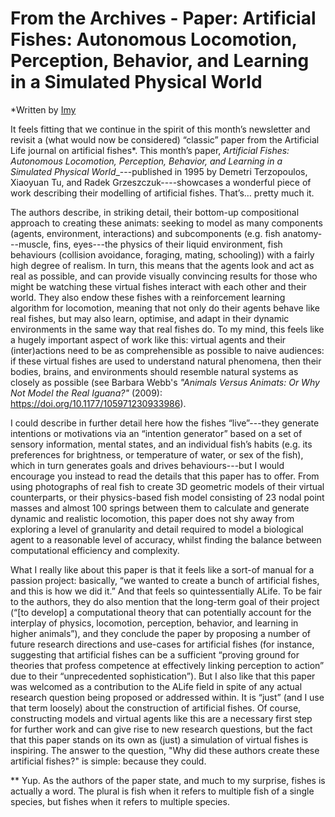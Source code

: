 # From the Archives - Paper: Artificial Fishes: Autonomous Locomotion, Perception, Behavior, and Learning in a Simulated Physical World
*Written by [Imy](https://twitter.com/imy_tk)

It feels fitting that we continue in the spirit of this month’s newsletter and revisit a (what would now be considered) “classic” paper from the Artificial Life journal on artificial fishes*. This month’s paper, _Artificial Fishes: Autonomous Locomotion, Perception, Behavior, and Learning in a Simulated Physical World__---published in 1995 by Demetri Terzopoulos, Xiaoyuan Tu, and Radek Grzeszczuk----showcases a wonderful piece of work describing their modelling of artificial fishes. That’s… pretty much it.

The authors describe, in striking detail, their bottom-up compositional approach to creating these animats: seeking to model as many components (agents, environment, interactions) and subcomponents (e.g. fish anatomy---muscle, fins, eyes---the physics of their liquid environment, fish behaviours (collision avoidance, foraging, mating, schooling)) with a fairly high degree of realism. In turn, this means that the agents look and act as real as possible, and can provide visually convincing results for those who might be watching these virtual fishes interact with each other and their world. They also endow these fishes with a reinforcement learning algorithm for locomotion, meaning that not only do their agents behave like real fishes, but may also learn, optimise, and adapt in their dynamic environments in the same way that real fishes do. To my mind, this feels like a hugely important aspect of work like this: virtual agents and their (inter)actions need to be as comprehensible as possible to naive audiences: if these virtual fishes are used to understand natural phenomena, then their bodies, brains, and environments should resemble natural systems as closely as possible (see Barbara Webb's _"Animals Versus Animats: Or Why Not Model the Real Iguana?"_ (2009): https://doi.org/10.1177/105971230933986).

I could describe in further detail here how the fishes “live”---they generate intentions or motivations via an “intention generator” based on a set of sensory information, mental states, and an individual fish’s habits (e.g. its preferences for brightness, or temperature of water, or sex of the fish), which in turn generates goals and drives behaviours---but I would encourage you instead to read the details that this paper has to offer. From using photographs of real fish to create 3D geometric models of their virtual counterparts, or their physics-based fish model consisting of 23 nodal point masses and almost 100 springs between them to calculate and generate dynamic and realistic locomotion, this paper does not shy away from exploring a level of granularity and detail required to model a biological agent to a reasonable level of accuracy, whilst finding the balance between computational efficiency and complexity.

What I really like about this paper is that it feels like a sort-of manual for a passion project: basically, “we wanted to create a bunch of artificial fishes, and this is how we did it.” And that feels so quintessentially ALife. To be fair to the authors, they do also mention that the long-term goal of their project  (“[to develop] a computational theory that can potentially account for the interplay of physics, locomotion, perception, behavior, and learning in higher animals”), and they conclude the paper by proposing a number of future research directions and use-cases for artificial fishes (for instance, suggesting that artificial fishes can be a sufficient “proving ground for theories that profess competence at effectively linking perception to action” due to their “unprecedented sophistication”). But I also like that this paper was welcomed as a contribution to the ALife field in spite of any actual research question being proposed or addressed within. It is “just” (and I use that term loosely) about the construction of artificial fishes. Of course, constructing models and virtual agents like this are a necessary first step for further work and can give rise to new research questions, but the fact that this paper stands on its own as (just) a simulation of virtual fishes is inspiring. The answer to the question, "Why did these authors create these artificial fishes?" is simple: because they could.


** Yup. As the authors of the paper state, and much to my surprise, fishes is actually a word. The plural is fish when it refers to multiple fish of a single species, but fishes when it refers to multiple species. 
